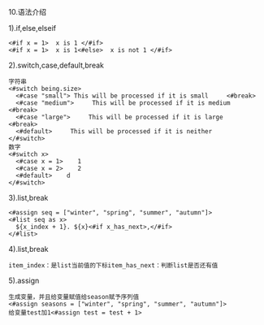 10.语法介绍<br/>

1).if,else,elseif<br/>
```
<#if x = 1>  x is 1 </#if>
<#if x = 1>  x is 1<#else>  x is not 1 </#if>
```
2).switch,case,default,break
```
字符串
<#switch being.size>
  <#case "small"> This will be processed if it is small     <#break>
  <#case "medium">     This will be processed if it is medium     <#break>
  <#case "large">     This will be processed if it is large     <#break>
  <#default>     This will be processed if it is neither
</#switch>
数字
<#switch x>
  <#case x = 1>    1
  <#case x = 2>    2
  <#default>    d
</#switch>  
```
3).list,break<br/>
```
<#assign seq = ["winter", "spring", "summer", "autumn"]>
<#list seq as x>
  ${x_index + 1}. ${x}<#if x_has_next>,</#if>
</#list>
```
4).list,break<br/>
```
item_index：是list当前值的下标item_has_next：判断list是否还有值
```
5).assign<br/>
```
生成变量，并且给变量赋值给season赋予序列值
<#assign seasons = ["winter", "spring", "summer", "autumn"]>
给变量test加1<#assign test = test + 1>
```

